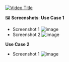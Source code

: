 [![Video Title]([https://img.youtube.com/vi/VIDEO_ID/0.jpg)](https://www.youtube.com/watch?v=VIDEO_ID](https://www.youtube.com/watch?v=WPni755-Krg&t=7367s&ab_channel=YellowBrickCinema-RelaxingMusic))


🖼️ **Screenshots**:
**Use Case 1**
- Screenshot 1
![image](https://github.com/user-attachments/assets/c9425250-a2bc-4aa2-9bb5-932c45f536f6)
- Screenshot 2
![image](https://github.com/user-attachments/assets/3b726a0a-fdd5-4df9-8a86-b3033613f4c5)

**Use Case 2**
- Screenshot 1
![image](https://github.com/user-attachments/assets/4822cff3-d102-406c-a775-1b8862727008)
